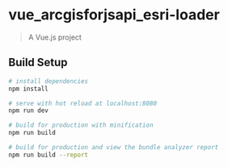 # vue_arcgisforjsapi_esri-loader

> A Vue.js project

## Build Setup

``` bash
# install dependencies
npm install

# serve with hot reload at localhost:8080
npm run dev

# build for production with minification
npm run build

# build for production and view the bundle analyzer report
npm run build --report
```

For a detailed explanation on how things work, check out the [guide](http://vuejs-templates.github.io/webpack/) and [docs for vue-loader](http://vuejs.github.io/vue-loader).

# vue_arcgisforjsapi_esri-loader@2.10.0使用步骤
## 1.安装esri-loader@2.10.0
npm install --save esri-loader@2.10.0

#### 注：esri-loader@2.10.0去掉logo等组件可以使用以下语法

  this.view.ui.remove(["attribution"])//移除logo
  this.view.ui.remove(["zoom"])//移除放大缩小按钮
  this.view.scale = 240000;//矢量服务设置比例

## 2.vue arcgisforjsapi地图组件
#### webMap.vue
<template>
  <div></div>
</template>

<script>
import { loadModules } from "esri-loader";

export default {
  name: "web-map",
  mounted() {
    // lazy load the required ArcGIS API for JavaScript modules and CSS
    loadModules(["esri/Map", "esri/views/MapView"], {
      css: true
    })
      .then(([ArcGISMap, MapView]) => {
        const map = new ArcGISMap({
          basemap: "topo-vector"
        });

        this.view = new MapView({
          container: this.$el,
          map: map,
          center: [-118, 34],
          zoom: 8
        });
        this.view.ui.remove(["attribution"])//移除logo
        this.view.ui.remove(["zoom"])//移除放大缩小按钮
        this.view.scale = 240000;//矢量服务设置比例
      })
      .catch(err => {
        // handle any errors
        console.error(err);
      });
  },
  beforeDestroy() {
    if (this.view) {
      // destroy the map view
      this.view.container = null;
    }
  }
};
</script>

<style scoped>
div {
  padding: 0;
  margin: 0;
  width: 100%;
  height: 100%;
}
</style>


## 3.在地图父组件mapshow.vue中使用webMap.vue组件
#### mapshow.vue
<template>
  <div id="map1">
    <web-map />
  </div>
</template>

<script>
import WebMap from "@/components/WebMap.vue";

export default {
  name: " mapshow",
  components: { WebMap }
};
</script>

<style lang="scss" scoped>
@import "@/styles/global.scss";
#map1 {
  display: flex;
  flex-direction: column;
  padding: 0;
  margin: 0;
  width: 100%;
  height: 100%;
}
</style>



